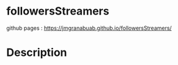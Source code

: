 
# followersStreamers

github pages : https://jmgranabuab.github.io/followersStreamers/

# Description
